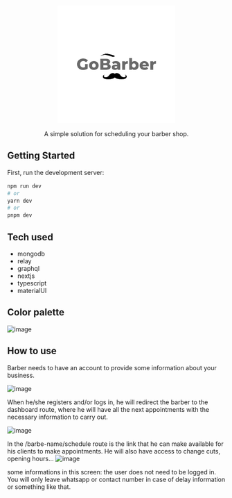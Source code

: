 <p align="center"><img width='270px' src="https://github.com/italosantana/barbershop/blob/main/packages/web/public/logo.png" /></p>
<p align="center">A simple solution for scheduling your barber shop.</p>




## Getting Started

First, run the development server:

```bash
npm run dev
# or
yarn dev
# or
pnpm dev
```

## Tech used
- mongodb
- relay
- graphql
- nextjs
- typescript
- materialUI

## Color palette
![image](https://user-images.githubusercontent.com/48260257/231293651-dcf3af7a-ed04-4a80-a347-c923bfa927f0.png)


## How to use
Barber needs to have an account to provide some information about your business.

![image](https://user-images.githubusercontent.com/48260257/231288439-b32c6dee-ba89-442c-9020-388a6da9ab90.png)

When he/she registers and/or logs in, he will redirect the barber to the dashboard route, where he will have all the next appointments with the necessary information to carry out.

![image](https://user-images.githubusercontent.com/48260257/231288653-42e18320-d8ce-47bd-9c14-d1909456d9ec.png)

In the /barbe-name/schedule route is the link that he can make available for his clients to make appointments. He will also have access to change cuts, opening hours...
![image](https://user-images.githubusercontent.com/48260257/231289054-d1645f5d-8a4f-4e46-9bba-9909513abc5a.png)

some informations in this screen:
the user does not need to be logged in. You will only leave whatsapp or contact number in case of delay information or something like that.
